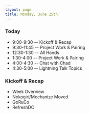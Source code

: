 ```yaml
---
layout: page
title: Monday, June 25th
---
```


### Today

* 9:00-9:30 -- Kickoff & Recap
* 9:30-11:45 -- Project Work & Pairing
* 12:30-1:30 -- All Hands
* 1:30-4:00 -- Project Work & Pairing
* 4:00-4:30 -- Chat with Chad
* 4:30-5:00 -- Lightning Talk Topics

### Kickoff & Recap

* Week Overview
* Nokogiri/Mechanize Moved
* GoRuCo
* RefreshDC
